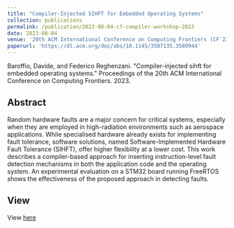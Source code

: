 ```yaml
---
title: "Compiler-Injected SIHFT for Embedded Operating Systems"
collection: publications
permalink: /publication/2023-08-04-cf-compiler-workshop-2023
date: 2023-08-04
venue: '20th ACM International Conference on Computing Frontiers (CF`23)'
paperurl: 'https://dl.acm.org/doi/abs/10.1145/3587135.3589944'
---
```


Baroffio, Davide, and Federico Reghenzani. "Compiler-injected sihft for embedded operating systems." Proceedings of the 20th ACM International Conference on Computing Frontiers. 2023.

## Abstract
Random hardware faults are a major concern for critical systems, especially when they are employed in high-radiation environments such as aerospace applications. While specialised hardware already exists for implementing fault tolerance, software solutions, named Software-Implemented Hardware Fault Tolerance (SIHFT), offer higher flexibility at a lower cost. This work describes a compiler-based approach for inserting instruction-level fault detection mechanisms in both the application code and the operating system. An experimental evaluation on a STM32 board running FreeRTOS shows the effectiveness of the proposed approach in detecting faults.

## View
View [here](https://dl.acm.org/doi/abs/10.1145/3587135.3589944)